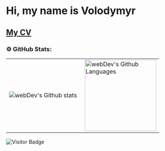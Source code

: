 
# Hi, my name is Volodymyr
<a href="https://drive.google.com/file/d/1tX-DiX2GGPQvIGAzp94JYzIU6HCIeaaY/view?usp=sharing" ><b>My CV</b></a>
---

### ⚙️ GitHub Stats:

<table>
  <tr>
    <td>
      <img align="left" src="http://github-readme-streak-stats.herokuapp.com/?user=vartaller&theme=tokyonight&background=000000" alt="webDev's Github stats" />
    </td>
    <td>
      <img height="195px" align="right" alt="webDev's Github Languages" src="https://github-readme-stats-sigma-five.vercel.app/api/top-langs/?username=vartaller&layout=compact&theme=tokyonight" />
    </td>
  </tr>
</table>

![Visitor Badge](https://visitor-badge.laobi.icu/badge?page_id=vartaller)
